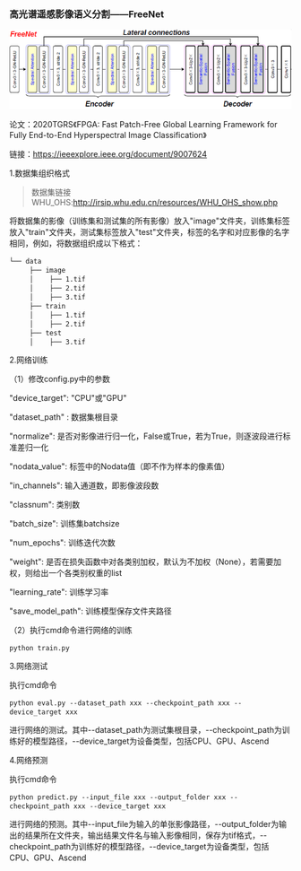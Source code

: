 ### 高光谱遥感影像语义分割——FreeNet
![FreeNet网络结构](FreeNet.PNG)

论文：2020TGRS《FPGA: Fast Patch-Free Global Learning Framework for Fully End-to-End Hyperspectral Image Classification》

链接：https://ieeexplore.ieee.org/document/9007624

1.数据集组织格式
>数据集链接
>WHU_OHS:http://irsip.whu.edu.cn/resources/WHU_OHS_show.php

将数据集的影像（训练集和测试集的所有影像）放入"image"文件夹，训练集标签放入"train"文件夹，测试集标签放入"test"文件夹，标签的名字和对应影像的名字相同，例如，将数据组织成以下格式：

    └── data
         ├── image
         │    ├── 1.tif
         │    ├── 2.tif
         │    ├── 3.tif
         ├── train
         │    ├── 1.tif
         │    ├── 2.tif
         ├── test
         │    ├── 3.tif
    

2.网络训练

（1）修改config.py中的参数
    
"device_target": "CPU"或"GPU" 

"dataset_path" : 数据集根目录

"normalize": 是否对影像进行归一化，False或True，若为True，则逐波段进行标准差归一化

"nodata_value": 标签中的Nodata值（即不作为样本的像素值）

"in_channels": 输入通道数，即影像波段数

"classnum": 类别数

"batch_size": 训练集batchsize

"num_epochs": 训练迭代次数

"weight": 是否在损失函数中对各类别加权，默认为不加权（None），若需要加权，则给出一个各类别权重的list

"learning_rate": 训练学习率

"save_model_path": 训练模型保存文件夹路径

（2）执行cmd命令进行网络的训练

```
python train.py
```
3.网络测试

执行cmd命令

```
python eval.py --dataset_path xxx --checkpoint_path xxx --device_target xxx
```
进行网络的测试。其中--dataset_path为测试集根目录，--checkpoint_path为训练好的模型路径，--device_target为设备类型，包括CPU、GPU、Ascend

4.网络预测

执行cmd命令

```
python predict.py --input_file xxx --output_folder xxx --checkpoint_path xxx --device_target xxx
```
进行网络的预测。其中--input_file为输入的单张影像路径，--output_folder为输出的结果所在文件夹，输出结果文件名与输入影像相同，保存为tif格式，--checkpoint_path为训练好的模型路径，--device_target为设备类型，包括CPU、GPU、Ascend